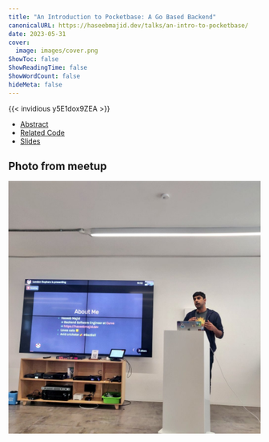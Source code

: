 ```yaml
---
title: "An Introduction to Pocketbase: A Go Based Backend"
canonicalURL: https://haseebmajid.dev/talks/an-intro-to-pocketbase/
date: 2023-05-31
cover:
  image: images/cover.png
ShowToc: false
ShowReadingTime: false
ShowWordCount: false
hideMeta: false
---
```


{{< invidious y5E1dox9ZEA >}}

- [Abstract](https://www.meetup.com/londongophers/events/292486307/)
- [Related Code](https://gitlab.com/hmajid2301/talks/-/tree/main/an-intro-to-pocketbase)
- [Slides](https://talks.haseebmajid.dev/an-intro-to-pocketbase/)

## Photo from meetup

![Talk](images/talk.jpeg)
 
